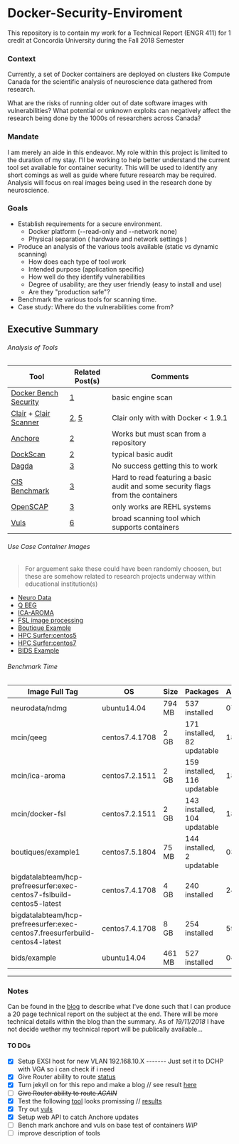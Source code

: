 # Docker-Security-Enviroment
This repository is to contain my work for a Technical Report (ENGR 411) for 1 credit at Concordia University during the Fall 2018 Semester

### Context
Currently, a set of Docker containers are deployed on clusters like Compute Canada for the scientific analysis of neuroscience data gathered from research.

What are the risks of running older out of date software images with vulnerabilities? What potential or unknown exploits can negatively affect the research being done by the 1000s of researchers across Canada?

### Mandate
I am merely an aide in this endeavor. My role within this project is limited to the duration of my stay. I'll be working to help better understand the current tool set available for container security. This will be used to identify any short comings as well as guide where future research may be required. Analysis will focus on real images being used in the research done by neuroscience.

### Goals
- Establish requirements for a secure environment.
   - Docker platform (--read-only and --network none)
   - Physical separation ( hardware and network settings )
- Produce an analysis of the various tools available (static vs dynamic scanning)
   - How does each type of tool work
   - Intended purpose (application specific)
   - How well do they identify vulnerabilities
   - Degree of usability; are they user friendly (easy to install and use)
   - Are they "production safe"?
- Benchmark the various tools for scanning time.
- Case study: Where do the vulnerabilities come from?

## Executive Summary
###### Analysis of Tools
Tool | Related Post(s) | Comments
----|----|----
[Docker Bench Security](https://github.com/docker/docker-bench-security) | [1](https://prince-chrismc.github.io/Docker-Security-Environment/2018/11/01/Post-One) | basic engine scan
[Clair](https://github.com/coreos/clair/) + [Clair Scanner](https://github.com/arminc/clair-scanner) | [2](https://prince-chrismc.github.io/Docker-Security-Environment/2018/11/02/Post-Two), [5](https://prince-chrismc.github.io/Docker-Security-Environment/2018/11/06/Post-Five) | Clair only with with Docker < 1.9.1
[Anchore](https://github.com/anchore/anchore-engine) | [2](https://prince-chrismc.github.io/Docker-Security-Environment/2018/11/02/Post-Two) | Works but must scan from a repository
[DockScan](https://github.com/kost/dockscan) | [2](https://prince-chrismc.github.io/Docker-Security-Environment/2018/11/02/Post-Two) | typical basic audit
[Dagda](https://github.com/eliasgranderubio/dagda) | [3](https://prince-chrismc.github.io/Docker-Security-Environment/2018/11/03/Post-Three) | No success getting this to work
[CIS Benchmark](https://github.com/dev-sec/cis-docker-benchmark) | [3](https://prince-chrismc.github.io/Docker-Security-Environment/2018/11/03/Post-Three) | Hard to read featuring a basic audit and some security flags from the containers
[OpenSCAP](https://github.com/OpenSCAP/openscap) | [3](https://prince-chrismc.github.io/Docker-Security-Environment/2018/11/03/Post-Three) | only works are REHL systems
[Vuls](https://github.com/future-architect/vuls) | [6](https://prince-chrismc.github.io/Docker-Security-Environment/2018/11/06/Post-Six) | broad scanning tool which supports containers

###### Use Case Container Images
> For arguement sake these could have been randomly choosen, but these are somehow related to research projects underway within educational institution(s)

- [Neuro Data](https://hub.docker.com/r/neurodata/ndmg/)
- [Q EEG](https://hub.docker.com/r/mcin/qeeg/)
- [ICA-AROMA](https://hub.docker.com/r/mcin/ica-aroma/)
- [FSL image processing](https://hub.docker.com/r/mcin/docker-fsl/)
- [Boutique Example](https://hub.docker.com/r/boutiques/example1/)
- [HPC Surfer:centos5](https://hub.docker.com/r/bigdatalabteam/hcp-prefreesurfer/)
- [HPC Surfer:centos7](https://hub.docker.com/r/bigdatalabteam/hcp-prefreesurfer/)
- [BIDS Example](https://hub.docker.com/r/bids/example/)

###### Benchmark Time

Image Full Tag | OS | Size | Packages | Anchore | Vuls
---------------|----|------|----------|---------|------
neurodata/ndmg                                                                 | ubuntu14.04    | 794 MB | 537 installed | 07:43 | 00:02
mcin/qeeg                                                                      | centos7.4.1708 | 2 GB   | 171 installed, 82 updatable | 18:45 | 00:07
mcin/ica-aroma                                                                 | centos7.2.1511 | 2 GB   | 159 installed, 116 updatable | 18:46 | 00:08
mcin/docker-fsl                                                                | centos7.2.1511 | 2 GB   | 143 installed, 104 updatable  | 18:40 | 00:06
boutiques/example1                                                             | centos7.5.1804 | 75 MB   | 144 installed, 2 updatable | 03:46 | 00:05
bigdatalabteam/hcp-prefreesurfer:exec-centos7-fslbuild-centos5-latest          | centos7.4.1708 | 4 GB   | 240 installed | 24:19 | 00:10
bigdatalabteam/hcp-prefreesurfer:exec-centos7.freesurferbuild-centos4-latest   | centos7.4.1708 | 8 GB   | 254 installed | 59:52 | 00:07
bids/example                                                                   | ubuntu14.04    | 461 MB | 527 installed | 04:28 | 00:21

---

### Notes
Can be found in the [blog](https://prince-chrismc.github.io/Docker-Security-Environment/blog) to describe what I've done such that I can produce a 20 page technical report on the subject at the end. There will be more technical details within the blog than the summary. As of _19/11/2018_ I have not decide wether my technical report will be publically available...

#### TO DOs
- [x] Setup EXSI host for new VLAN 192.168.10.X  ------- Just set it to DCHP with VGA so i can check if i need
- [x] Give Router ability to route [status](https://github.com/prince-chrismc/Docker-Security-Environment/issues/1)
- [x] Turn jekyll on for this repo and make a blog // see result [here](https://prince-chrismc.github.io/Docker-Security-Environment/blog)
- [ ] ~~Give Router ability to route _AGAIN_~~
- [x] Test the following [tool](https://github.com/arminc/clair-scanner) looks promissing // [results](https://prince-chrismc.github.io/Docker-Security-Environment/2018/11/06/Post-Five)
- [x] Try out [vuls](https://vuls.io/en/)
- [x] Setup web API to catch Anchore updates
- [ ] Bench mark anchore and vuls on base test of containers _WIP_
- [ ] improve description of tools
